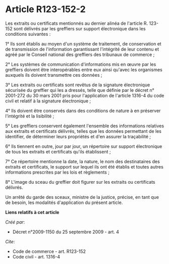 # Article R123-152-2

Les extraits ou certificats mentionnés au dernier alinéa de l'article R. 123-152 sont délivrés par les greffiers sur support
électronique dans les conditions suivantes : 

1° Ils sont établis au moyen d'un système de traitement, de conservation et de transmission de l'information garantissant
l'intégrité de leur contenu et agréé par le Conseil national des greffiers des tribunaux de commerce ; 

2° Les systèmes de communication d'informations mis en œuvre par les greffiers doivent être interopérables entre eux ainsi
qu'avec les organismes auxquels ils doivent transmettre ces données ; 

3° Les extraits ou certificats sont revêtus de la signature électronique sécurisée du greffier qui les a dressés, telle que
définie par le décret n° 2001-272 du 30 mars 2001 pris pour l'application de l'article 1316-4 du code civil et relatif à la
signature électronique ; 

4° Ils doivent être conservés dans des conditions de nature à en préserver l'intégrité et la lisibilité ; 

5° Les greffiers conservent également l'ensemble des informations relatives aux extraits et certificats délivrés, telles que
les données permettant de les identifier, de déterminer leurs propriétés et d'en assurer la traçabilité ; 

6° Ils tiennent en outre, jour par jour, un répertoire sur support électronique de tous les extraits et certificats qu'ils
établissent ; 

7° Ce répertoire mentionne la date, la nature, le nom des destinataires des extraits et certificats, le support sur lequel
ils ont été établis et toutes autres informations prescrites par les lois et règlements ; 

8° L'image du sceau du greffier doit figurer sur les extraits ou certificats délivrés. 

Un arrêté du garde des sceaux, ministre de la justice, précise, en tant que de besoin, les modalités d'application du présent
article.

**Liens relatifs à cet article**

_Créé par_:

  - Décret n°2009-1150 du 25 septembre 2009 - art. 4

_Cite_:

  - Code de commerce - art. R123-152
  - Code civil - art. 1316-4
